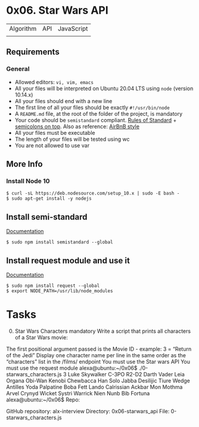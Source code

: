 # 0x06. Star Wars API

| | | |
|-|-|-|
| Algorithm | API | JavaScript |
| | | |

## Requirements
### General
- Allowed editors: `vi, vim, emacs`
- All your files will be interpreted on Ubuntu 20.04 LTS using `node` (version 10.14.x)
- All your files should end with a new line
- The first line of all your files should be exactly `#!/usr/bin/node`
- A `README.md` file, at the root of the folder of the project, is mandatory
- Your code should be `semistandard` compliant. [Rules of Standard](https://intranet.alxswe.com/rltoken/9P3gH5mVdJCEKL87E-IMaA) + [semicolons on top](https://intranet.alxswe.com/rltoken/WjMvQfBMKBdsNUuHyg55Dw). Also as reference: [AirBnB style](https://intranet.alxswe.com/rltoken/Xp81RT-Sfi7uE_kNCSXunw)
- All your files must be executable
- The length of your files will be tested using wc
- You are not allowed to use var

## More Info
### Install Node 10

```
$ curl -sL https://deb.nodesource.com/setup_10.x | sudo -E bash -
$ sudo apt-get install -y nodejs
```

## Install semi-standard
[Documentation](https://intranet.alxswe.com/rltoken/WjMvQfBMKBdsNUuHyg55Dw)

```
$ sudo npm install semistandard --global
```

## Install request module and use it
[Documentation](https://intranet.alxswe.com/rltoken/BWz2gc45S-nZaxEY6GA6Zw)

```
$ sudo npm install request --global
$ export NODE_PATH=/usr/lib/node_modules
```

# Tasks
0. Star Wars Characters
mandatory
Write a script that prints all characters of a Star Wars movie:

The first positional argument passed is the Movie ID - example: 3 = “Return of the Jedi”
Display one character name per line in the same order as the “characters” list in the /films/ endpoint
You must use the Star wars API
You must use the request module
alexa@ubuntu:~/0x06$ ./0-starwars_characters.js 3
Luke Skywalker
C-3PO
R2-D2
Darth Vader
Leia Organa
Obi-Wan Kenobi
Chewbacca
Han Solo
Jabba Desilijic Tiure
Wedge Antilles
Yoda
Palpatine
Boba Fett
Lando Calrissian
Ackbar
Mon Mothma
Arvel Crynyd
Wicket Systri Warrick
Nien Nunb
Bib Fortuna
alexa@ubuntu:~/0x06$ 
Repo:

GitHub repository: alx-interview
Directory: 0x06-starwars_api
File: 0-starwars_characters.js
